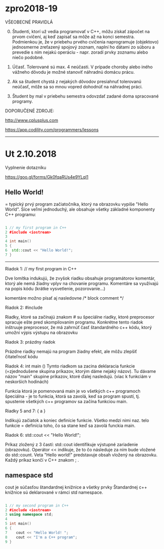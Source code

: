 # zpro2018-19

VŠEOBECNÉ PRAVIDLÁ

0. Študenti, ktorí už vedia programovať v C++, môžu získať zápočet na prvom cvičení, aj keď zapísať sa môže až na konci semestra.
Podmienkou je, že v priebehu prvého cvičenia naprogramuje (objektovo) jednosmerne zreťazený spojový zoznam, naplní ho dátami
zo súboru a prevedie s ním nejakú operáciu - napr. zoradí prvky zoznamu alebo niečo podobné.

1. Účasť. Tolerované sú max. 4 neúčasti. V prípade choroby alebo iného vážneho dôvodu je možné stanoviť náhradnú domácu prácu.

2. Ak sa študent chystá z nejakých dôvodov presiahnuť tolerovanú neúčasť, môže sa so mnou vopred dohodnúť na náhradnej práci.

3. Študent by mal v priebehu semestra odovzdať zadané doma spracované programy.


DOPORUČENÉ ZDROJE:

http://www.cplusplus.com

https://app.codility.com/programmers/lessons
    
 ---
 
# Ut 2.10.2018

Vyplnenie dotazníku

https://goo.gl/forms/Gk0fqaRUs4e9YLql1



## Hello World!

= typický prvý program začiatočníka, ktorý na obrazovku vypíše "Hello World". Síce veľmi jednoduchý, ale obsahuje všetky 
základné komponenty C++ programu:

```c++

1 // my first program in C++
2 #include <iostream>
3 
4 int main()
5 {
6  std::cout << "Hello World!";
7 }
```

---
Riadok 1: // my first program in C++

Dve lomítka indukujú, že zvyšok riadku obsahuje programátorov komentár, ktorý ale nemá žiadny vplyv na chovanie programu. 
Komentáre sa využívajú na popis kódu (krátke vysvetlenie, pozorovanie...)

komentáre možno písať aj nasledovne /* block comment */

Riadok 2: #include <iostream>
    
Riadky, ktoré sa začínajú znakom # su špeciálne riadky, ktoré preprocesor spracuje ešte pred skompilovaním programu. 
Konkrétne tento riadok inštruuje preprocesor, že má zahrnúť časť štandardného c++ kódu, ktorý umožní výpis
výstupu na obrazovku


Riadok 3: prázdny riadok

Prázdne riadky nemajú na program žiadny efekt, ale môžu zlepšiť čitateľnosť kódu


Riadok 4:  int main ()
Tymto riadkom sa zacina deklaracia funkcie (=zjednodušene skupina príkazov, ktorým dáme nejaký názov). Tu dávame názov
"main" skupine príkazov, ktoré ďalej nasledujú. (viac k funkciám v neskorších hodinách)

Funkcia ktorá je pomenovaná main je vo všetkých c++ programoch špeciálna - je to funkcia, 
ktorá sa zavolá, keď sa program spustí, tj. spustenie všetkých c++ programov sa začína funkciou main.


Riadky 5 and 7: { a }

Indikujú začiatok a koniec definície funkcie. Všetko medzi nimi naz. telo funkcie = definícia toho, čo sa stane keď sa
zavolá funckia main.

Riadok 6: std::cout << "Hello World!";

Príkaz zložený z 3 častí: std::cout identifikuje výstupné zariadenie (obrazovku). Operátor << indikuje, že to čo následuje za
ním bude vložené do std::count. Veta "Hello world!" predstavuje obsah vložený na obrazovku. Každý príkaz končí v C++ znakom ; .



## namespace std

cout je súčasťou štandardnej knižnice a všetky prvky Štandardnej c++ knižnice sú deklarované  v rámci std namespace.



```c++

1 // my second program in C++
2 #include <iostream>
3 using namespace std;
4
5 int main()
6 {
7    cout << "Hello World! ";
8    cout << "I'm a C++ program";
9 }
```











